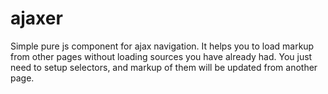 # ajaxer

Simple pure js component for ajax navigation. It helps you to load markup from other pages without loading sources you have already had.
You just need to setup selectors, and markup of them will be updated from another page.